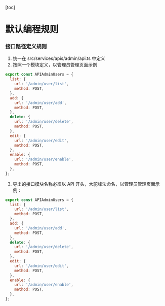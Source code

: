 [toc]

# 默认编程规则

### 接口路径定义规则

1. 统一在 src/services/apis/admin/api.ts 中定义
2. 按照一个模块定义，以管理员管理页面示例

```javascript
export const APIAdminUsers = {
  list: {
    url: '/admin/user/list',
    method: POST,
  },
  add: {
    url: '/admin/user/add',
    method: POST,
  },
  delete: {
    url: '/admin/user/delete',
    method: POST,
  },
  edit: {
    url: '/admin/user/edit',
    method: POST,
  },
  enable: {
    url: '/admin/user/enable',
    method: POST,
  },
};
```

3. 导出的接口模块名称必须以 API 开头，大驼峰法命名，以管理员管理页面示例：

```javascript
export const APIAdminUsers = {
  list: {
    url: '/admin/user/list',
    method: POST,
  },
  add: {
    url: '/admin/user/add',
    method: POST,
  },
  delete: {
    url: '/admin/user/delete',
    method: POST,
  },
  edit: {
    url: '/admin/user/edit',
    method: POST,
  },
  enable: {
    url: '/admin/user/enable',
    method: POST,
  },
};
```
